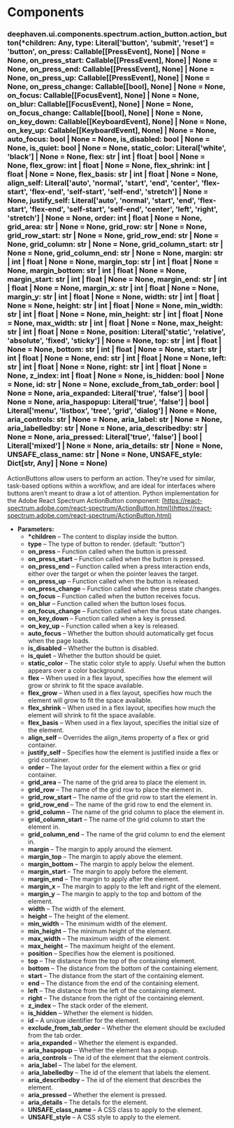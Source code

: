 # Components

### deephaven.ui.components.spectrum.action_button.action_button(\*children: Any, type: Literal['button', 'submit', 'reset'] = 'button', on_press: Callable[[PressEvent], None] | None = None, on_press_start: Callable[[PressEvent], None] | None = None, on_press_end: Callable[[PressEvent], None] | None = None, on_press_up: Callable[[PressEvent], None] | None = None, on_press_change: Callable[[bool], None] | None = None, on_focus: Callable[[FocusEvent], None] | None = None, on_blur: Callable[[FocusEvent], None] | None = None, on_focus_change: Callable[[bool], None] | None = None, on_key_down: Callable[[KeyboardEvent], None] | None = None, on_key_up: Callable[[KeyboardEvent], None] | None = None, auto_focus: bool | None = None, is_disabled: bool | None = None, is_quiet: bool | None = None, static_color: Literal['white', 'black'] | None = None, flex: str | int | float | bool | None = None, flex_grow: int | float | None = None, flex_shrink: int | float | None = None, flex_basis: str | int | float | None = None, align_self: Literal['auto', 'normal', 'start', 'end', 'center', 'flex-start', 'flex-end', 'self-start', 'self-end', 'stretch'] | None = None, justify_self: Literal['auto', 'normal', 'start', 'end', 'flex-start', 'flex-end', 'self-start', 'self-end', 'center', 'left', 'right', 'stretch'] | None = None, order: int | float | None = None, grid_area: str | None = None, grid_row: str | None = None, grid_row_start: str | None = None, grid_row_end: str | None = None, grid_column: str | None = None, grid_column_start: str | None = None, grid_column_end: str | None = None, margin: str | int | float | None = None, margin_top: str | int | float | None = None, margin_bottom: str | int | float | None = None, margin_start: str | int | float | None = None, margin_end: str | int | float | None = None, margin_x: str | int | float | None = None, margin_y: str | int | float | None = None, width: str | int | float | None = None, height: str | int | float | None = None, min_width: str | int | float | None = None, min_height: str | int | float | None = None, max_width: str | int | float | None = None, max_height: str | int | float | None = None, position: Literal['static', 'relative', 'absolute', 'fixed', 'sticky'] | None = None, top: str | int | float | None = None, bottom: str | int | float | None = None, start: str | int | float | None = None, end: str | int | float | None = None, left: str | int | float | None = None, right: str | int | float | None = None, z_index: int | float | None = None, is_hidden: bool | None = None, id: str | None = None, exclude_from_tab_order: bool | None = None, aria_expanded: Literal['true', 'false'] | bool | None = None, aria_haspopup: Literal['true', 'false'] | bool | Literal['menu', 'listbox', 'tree', 'grid', 'dialog'] | None = None, aria_controls: str | None = None, aria_label: str | None = None, aria_labelledby: str | None = None, aria_describedby: str | None = None, aria_pressed: Literal['true', 'false'] | bool | Literal['mixed'] | None = None, aria_details: str | None = None, UNSAFE_class_name: str | None = None, UNSAFE_style: Dict[str, Any] | None = None)

ActionButtons allow users to perform an action. They’re used for similar, task-based options within a workflow, and are ideal for interfaces where buttons aren’t meant to draw a lot of attention.
Python implementation for the Adobe React Spectrum ActionButton component: [https://react-spectrum.adobe.com/react-spectrum/ActionButton.html](https://react-spectrum.adobe.com/react-spectrum/ActionButton.html)

* **Parameters:**
  * **\*children** – The content to display inside the button.
  * **type** – The type of button to render. (default: “button”)
  * **on_press** – Function called when the button is pressed.
  * **on_press_start** – Function called when the button is pressed.
  * **on_press_end** – Function called when a press interaction ends, either over the target or when the pointer leaves the target.
  * **on_press_up** – Function called when the button is released.
  * **on_press_change** – Function called when the press state changes.
  * **on_focus** – Function called when the button receives focus.
  * **on_blur** – Function called when the button loses focus.
  * **on_focus_change** – Function called when the focus state changes.
  * **on_key_down** – Function called when a key is pressed.
  * **on_key_up** – Function called when a key is released.
  * **auto_focus** – Whether the button should automatically get focus when the page loads.
  * **is_disabled** – Whether the button is disabled.
  * **is_quiet** – Whether the button should be quiet.
  * **static_color** – The static color style to apply. Useful when the button appears over a color background.
  * **flex** – When used in a flex layout, specifies how the element will grow or shrink to fit the space available.
  * **flex_grow** – When used in a flex layout, specifies how much the element will grow to fit the space available.
  * **flex_shrink** – When used in a flex layout, specifies how much the element will shrink to fit the space available.
  * **flex_basis** – When used in a flex layout, specifies the initial size of the element.
  * **align_self** – Overrides the align_items property of a flex or grid container.
  * **justify_self** – Specifies how the element is justified inside a flex or grid container.
  * **order** – The layout order for the element within a flex or grid container.
  * **grid_area** – The name of the grid area to place the element in.
  * **grid_row** – The name of the grid row to place the element in.
  * **grid_row_start** – The name of the grid row to start the element in.
  * **grid_row_end** – The name of the grid row to end the element in.
  * **grid_column** – The name of the grid column to place the element in.
  * **grid_column_start** – The name of the grid column to start the element in.
  * **grid_column_end** – The name of the grid column to end the element in.
  * **margin** – The margin to apply around the element.
  * **margin_top** – The margin to apply above the element.
  * **margin_bottom** – The margin to apply below the element.
  * **margin_start** – The margin to apply before the element.
  * **margin_end** – The margin to apply after the element.
  * **margin_x** – The margin to apply to the left and right of the element.
  * **margin_y** – The margin to apply to the top and bottom of the element.
  * **width** – The width of the element.
  * **height** – The height of the element.
  * **min_width** – The minimum width of the element.
  * **min_height** – The minimum height of the element.
  * **max_width** – The maximum width of the element.
  * **max_height** – The maximum height of the element.
  * **position** – Specifies how the element is positioned.
  * **top** – The distance from the top of the containing element.
  * **bottom** – The distance from the bottom of the containing element.
  * **start** – The distance from the start of the containing element.
  * **end** – The distance from the end of the containing element.
  * **left** – The distance from the left of the containing element.
  * **right** – The distance from the right of the containing element.
  * **z_index** – The stack order of the element.
  * **is_hidden** – Whether the element is hidden.
  * **id** – A unique identifier for the element.
  * **exclude_from_tab_order** – Whether the element should be excluded from the tab order.
  * **aria_expanded** – Whether the element is expanded.
  * **aria_haspopup** – Whether the element has a popup.
  * **aria_controls** – The id of the element that the element controls.
  * **aria_label** – The label for the element.
  * **aria_labelledby** – The id of the element that labels the element.
  * **aria_describedby** – The id of the element that describes the element.
  * **aria_pressed** – Whether the element is pressed.
  * **aria_details** – The details for the element.
  * **UNSAFE_class_name** – A CSS class to apply to the element.
  * **UNSAFE_style** – A CSS style to apply to the element.
